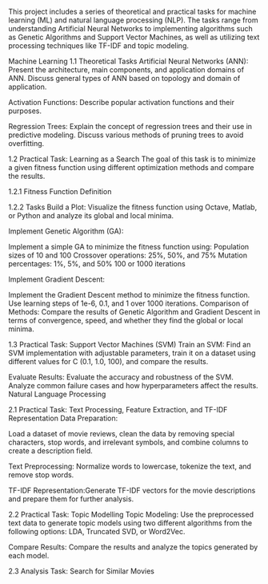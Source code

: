 This project includes a series of theoretical and practical tasks for machine learning (ML) and natural language processing (NLP). The tasks range from understanding Artificial Neural Networks to implementing algorithms such as Genetic Algorithms and Support Vector Machines, as well as utilizing text processing techniques like TF-IDF and topic modeling.

Machine Learning
1.1 Theoretical Tasks
Artificial Neural Networks (ANN):
Present the architecture, main components, and application domains of ANN.
Discuss general types of ANN based on topology and domain of application.


Activation Functions:
Describe popular activation functions and their purposes.


Regression Trees:
Explain the concept of regression trees and their use in predictive modeling.
Discuss various methods of pruning trees to avoid overfitting.


1.2 Practical Task: Learning as a Search
The goal of this task is to minimize a given fitness function using different optimization methods and compare the results.

1.2.1 Fitness Function Definition

1.2.2 Tasks
Build a Plot:
Visualize the fitness function using Octave, Matlab, or Python and analyze its global and local minima.

Implement Genetic Algorithm (GA):

Implement a simple GA to minimize the fitness function using:
Population sizes of 10 and 100
Crossover operations: 25%, 50%, and 75%
Mutation percentages: 1%, 5%, and 50%
100 or 1000 iterations


Implement Gradient Descent:

Implement the Gradient Descent method to minimize the fitness function. Use learning steps of 1e-6, 0.1, and 1 over 1000 iterations.
Comparison of Methods: Compare the results of Genetic Algorithm and Gradient Descent in terms of convergence, speed, and whether they find the global or local minima.


1.3 Practical Task: Support Vector Machines (SVM)
Train an SVM:
Find an SVM implementation with adjustable parameters, train it on a dataset using different values for C (0.1, 1.0, 100), and compare the results.

Evaluate Results:
Evaluate the accuracy and robustness of the SVM.
Analyze common failure cases and how hyperparameters affect the results.
Natural Language Processing


2.1 Practical Task: Text Processing, Feature Extraction, and TF-IDF Representation
Data Preparation:

Load a dataset of movie reviews, clean the data by removing special characters, stop words, and irrelevant symbols, and combine columns to create a description field.


Text Preprocessing: Normalize words to lowercase, tokenize the text, and remove stop words.


TF-IDF Representation:Generate TF-IDF vectors for the movie descriptions and prepare them for further analysis.

2.2 Practical Task: Topic Modelling
Topic Modeling:
Use the preprocessed text data to generate topic models using two different algorithms from the following options: LDA, Truncated SVD, or Word2Vec.


Compare Results:
Compare the results and analyze the topics generated by each model.


2.3 Analysis Task: Search for Similar Movies

